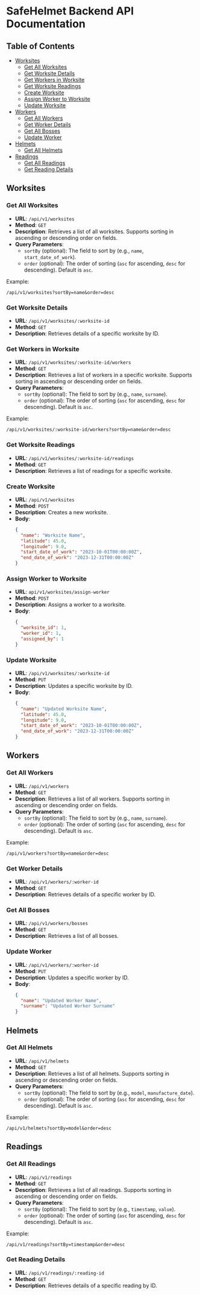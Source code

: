 # SafeHelmet Backend API Documentation

## Table of Contents
- [Worksites](#worksites)
  - [Get All Worksites](#get-all-worksites)
  - [Get Worksite Details](#get-worksite-details)
  - [Get Workers in Worksite](#get-workers-in-worksite)
  - [Get Worksite Readings](#get-worksite-readings)
  - [Create Worksite](#create-worksite)
  - [Assign Worker to Worksite](#assign-worker-to-worksite)
  - [Update Worksite](#update-worksite)
- [Workers](#workers)
  - [Get All Workers](#get-all-workers)
  - [Get Worker Details](#get-worker-details)
  - [Get All Bosses](#get-all-bosses)
  - [Update Worker](#update-worker)
- [Helmets](#helmets)
  - [Get All Helmets](#get-all-helmets)
- [Readings](#readings)
  - [Get All Readings](#get-all-readings)
  - [Get Reading Details](#get-reading-details)

## Worksites

### Get All Worksites
- **URL**: `/api/v1/worksites`
- **Method**: `GET`
- **Description**: Retrieves a list of all worksites. Supports sorting in ascending or descending order on fields.
- **Query Parameters**:
  - `sortBy` (optional): The field to sort by (e.g., `name`, `start_date_of_work`).
  - `order` (optional): The order of sorting (`asc` for ascending, `desc` for descending). Default is `asc`.

Example:
```
/api/v1/worksites?sortBy=name&order=desc
```

### Get Worksite Details
- **URL**: `/api/v1/worksites/:worksite-id`
- **Method**: `GET`
- **Description**: Retrieves details of a specific worksite by ID.

### Get Workers in Worksite
- **URL**: `/api/v1/worksites/:worksite-id/workers`
- **Method**: `GET`
- **Description**: Retrieves a list of workers in a specific worksite. Supports sorting in ascending or descending order on fields.
- **Query Parameters**:
  - `sortBy` (optional): The field to sort by (e.g., `name`, `surname`).
  - `order` (optional): The order of sorting (`asc` for ascending, `desc` for descending). Default is `asc`.

Example:
```
/api/v1/worksites/:worksite-id/workers?sortBy=name&order=desc
```

### Get Worksite Readings
- **URL**: `/api/v1/worksites/:worksite-id/readings`
- **Method**: `GET`
- **Description**: Retrieves a list of readings for a specific worksite.

### Create Worksite
- **URL**: `/api/v1/worksites`
- **Method**: `POST`
- **Description**: Creates a new worksite.
- **Body**:
  ```json
  {
    "name": "Worksite Name",
    "latitude": 45.0,
    "longitude": 9.0,
    "start_date_of_work": "2023-10-01T00:00:00Z",
    "end_date_of_work": "2023-12-31T00:00:00Z"
  }

### Assign Worker to Worksite
- **URL**: `api/v1/worksites/assign-worker`
- **Method**: `POST`
- **Description**: Assigns a worker to a worksite.
- **Body**:
  ```json
  {
    "worksite_id": 1,
    "worker_id": 1,
    "assigned_by": 1
  }

### Update Worksite
- **URL**: `/api/v1/worksites/:worksite-id`
- **Method**: `PUT`
- **Description**: Updates a specific worksite by ID.
- **Body**:
  ```json
  {
    "name": "Updated Worksite Name",
    "latitude": 45.0,
    "longitude": 9.0,
    "start_date_of_work": "2023-10-01T00:00:00Z",
    "end_date_of_work": "2023-12-31T00:00:00Z"
  }

## Workers

### Get All Workers
- **URL**: `/api/v1/workers`
- **Method**: `GET`
- **Description**: Retrieves a list of all workers. Supports sorting in ascending or descending order on fields.
- **Query Parameters**:
  - `sortBy` (optional): The field to sort by (e.g., `name`, `surname`).
  - `order` (optional): The order of sorting (`asc` for ascending, `desc` for descending). Default is `asc`.

Example:
```
/api/v1/workers?sortBy=name&order=desc
```

### Get Worker Details
- **URL**: `/api/v1/workers/:worker-id`
- **Method**: `GET`
- **Description**: Retrieves details of a specific worker by ID.

### Get All Bosses
- **URL**: `/api/v1/workers/bosses`
- **Method**: `GET`
- **Description**: Retrieves a list of all bosses.

### Update Worker
- **URL**: `/api/v1/workers/:worker-id`
- **Method**: `PUT`
- **Description**: Updates a specific worker by ID.
- **Body**:
  ```json
  {
    "name": "Updated Worker Name",
    "surname": "Updated Worker Surname"
  }

## Helmets

### Get All Helmets
- **URL**: `/api/v1/helmets`
- **Method**: `GET`
- **Description**: Retrieves a list of all helmets. Supports sorting in ascending or descending order on fields.
- **Query Parameters**:
  - `sortBy` (optional): The field to sort by (e.g., `model`, `manufacture_date`).
  - `order` (optional): The order of sorting (`asc` for ascending, `desc` for descending). Default is `asc`.

Example:
```
/api/v1/helmets?sortBy=model&order=desc
```


## Readings

### Get All Readings
- **URL**: `/api/v1/readings`
- **Method**: `GET`
- **Description**: Retrieves a list of all readings. Supports sorting in ascending or descending order on fields.
- **Query Parameters**:
  - `sortBy` (optional): The field to sort by (e.g., `timestamp`, `value`).
  - `order` (optional): The order of sorting (`asc` for ascending, `desc` for descending). Default is `asc`.

Example:
```
/api/v1/readings?sortBy=timestamp&order=desc
```

### Get Reading Details
- **URL**: `/api/v1/readings/:reading-id`
- **Method**: `GET`
- **Description**: Retrieves details of a specific reading by ID.
